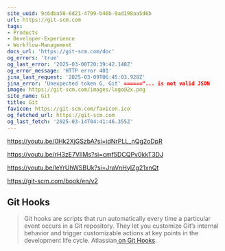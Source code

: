 ```yaml
---
site_uuid: 9c6dba50-6d21-4799-b46b-9ad198aa5d6b
url: https://git-scm.com
tags:
- Products
- Developer-Experience
- Workflow-Management
docs_url: 'https://git-scm.com/doc'
og_errors: 'true'
og_last_error: '2025-03-08T20:39:42.148Z'
og_error_message: 'HTTP error 401'
jina_last_request: '2025-03-09T06:45:03.928Z'
jina_error: 'Unexpected token G, Git' ======"... is not valid JSON
image: https://git-scm.com/images/logo@2x.png
site_name: Git
title: Git
favicon: https://git-scm.com/favicon.ico
og_fetched_url: https://git-scm.com
og_last_fetch: '2025-03-14T04:41:46.355Z'
---
```


https://youtu.be/0Hk2XjGSzbA?si=idNrPLL_nQg2oDpR

https://youtu.be/rH3zE7VlIMs?si=cmf5DCQPv0kkT3DJ

https://youtu.be/leYrUhWSBUk?si=JraVnHylZg21xnQt

https://git-scm.com/book/en/v2
## Git Hooks

>Git hooks are scripts that run automatically every time a particular event occurs in a Git repository. They let you customize Git’s internal behavior and trigger customizable actions at key points in the development life cycle. Atlassian[ on Git Hooks](https://www.atlassian.com/git/tutorials/git-hooks#:~:text=Git%20hooks%20are%20scripts%20that,in%20the%20development%20life%20cycle.). 


